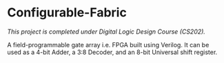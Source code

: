 # Configurable-Fabric
*This project is completed under Digital Logic Design Course (CS202).*

A field-programmable gate array i.e. FPGA built using Verilog. It can be used as a 4-bit Adder, a 3:8 Decoder, and an 8-bit Universal shift register.
